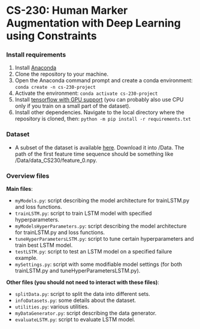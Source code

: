 # CS-230: Human Marker Augmentation with Deep Learning using Constraints

### Install requirements
1. Install [Anaconda](https://www.anaconda.com/)
2. Clone the repository to your machine.
3. Open the Anaconda command prompt and create a conda environment: `conda create -n cs-230-project`
4. Activate the environment: `conda activate cs-230-project`
5. Install [tensorflow with GPU support](https://www.tensorflow.org/install/pip) (you can probably also use CPU only if you train on a small part of the dataset).
6. Install other dependencies. Navigate to the local directory where the repository is cloned, then: `python -m pip install -r requirements.txt`

### Dataset
- A subset of the dataset is available [here](https://drive.google.com/file/d/1zstU911Jc9_Y692pjhk8smBwRnOh5hr1/view?usp=sharing). Download it into /Data. The path of the first feature time sequence should be something like /Data/data_CS230/feature_0.npy.

### Overview files
**Main files**:
- `myModels.py`: script describing the model architecture for trainLSTM.py and loss functions.
- `trainLSTM.py`: script to train LSTM model with specified hyperparameters.
- `myModelsHyperParameters.py`: script describing the model architecture for trainLSTM.py and loss functions.
- `tuneHyperParametersLSTM.py`: script to tune certain hyperparameters and train best LSTM model.
- `testLSTM.py`: script to test an LSTM model on a specified failure example.
- `mySettings.py`: script with some modifiable model settings (for both trainLSTM.py and tuneHyperParametersLSTM.py).

**Other files (you should not need to interact with these files)**:
- `splitData.py`: script to split the data into different sets.
- `infoDatasets.py`: some details about the dataset.
- `utilities.py`: various utilities.
- `myDataGenerator.py`: script describing the data generator.
- `evaluateLSTM.py`: script to evaluate LSTM model.
